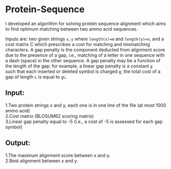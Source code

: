 # Protein-Sequence

I developed an algorithm for solving protein sequence alignment
which aims to find optimum matching between two amino acid sequences. <br />

Inputs are: two given strings ```x```, ```y``` where ```length(x)=m``` and ```length(y)=n```, and a cost matrix C which prescribes a
cost for matching and mismatching characters. A gap penalty is the component deducted from
alignment score due to the presence of a gap, i.e., matching of a letter in one sequence with a
dash (space) in the other sequence. A gap penalty may be a function of the length of the gap;
for example, a linear gap penalty is a constant ```g ``` such that each inserted or deleted symbol is
charged ```g```; the total cost of a gap of length ```L``` is equal to ```gL```.

## Input:
1.Two protein strings x and y, each one is in one line of the file (at most 1000 amino acid) <br />
2.Cost matrix (BLOSUM62 scoring matrix) <br />
3.Linear gap penalty equal to -5 (i.e., a cost of -5 is assessed for each gap symbol) <br />

## Output:
1.The maximum alignment score between x and y.  <br />
2.Best alignment between x and y.
